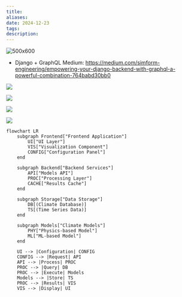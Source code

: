 ```yaml
---
title: 
aliases: 
date: 2024-12-23
tags: 
description:
---
```

![500x600](https://lh7-us.googleusercontent.com/5-P9d9XS7dYIL8rBZO0FCMmBOjSUoa3QGTGrYo2FexVhcjQkytIy6EJZKlC4zb7jOJW0EqL-xa1gdKvEaL-gGnbnBSxHT1g1Oc6AtRo5Ad5lnEYA1QJLIuFkS_xdcgrRl8DObm75v2VO2QqmPxDQReI)


- Django + GraphQL Medium: https://medium.com/simform-engineering/empowering-your-django-backend-with-graphql-a-powerful-combination-764babd30bb0

![](https://miro.medium.com/v2/resize:fit:1222/format:webp/0*elVoHxIj2tG957cE.png)

![](https://miro.medium.com/v2/resize:fit:1400/format:webp/0*zWT8lXrc337WQKtV.png)

![](https://miro.medium.com/v2/resize:fit:1400/format:webp/0*SWHTwOyGUDUDtYqL.png)

![](https://www.fullstackpython.com/img/visuals/web-browser-server-wsgi.png)


```mermaid
flowchart LR
    subgraph Frontend["Frontend Application"]
        UI["UI Layer"]
        VIS["Visualization Component"]
        CONFIG["Configuration Panel"]
    end

    subgraph Backend["Backend Services"]
        API["Models API"]
        PROC["Processing Layer"]
        CACHE["Results Cache"]
    end

    subgraph Storage["Data Storage"]
        DB[(Climate Database)]
        TS[(Time Series Data)]
    end

    subgraph Models["Climate Models"]
        PHY["Physics-based Model"]
        ML["ML-based Model"]
    end

    UI --> |Configuration| CONFIG
    CONFIG --> |Request| API
    API --> |Process| PROC
    PROC --> |Query| DB
    PROC --> |Execute| Models
    Models --> |Store| TS
    PROC --> |Results| VIS
    VIS --> |Display| UI
```

